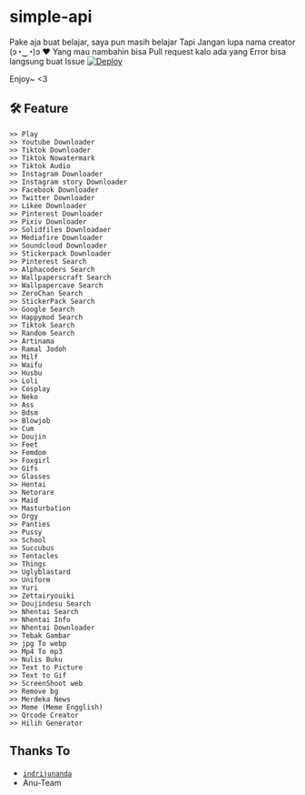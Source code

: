 # simple-api

Pake aja buat belajar, saya pun masih belajar
Tapi Jangan lupa nama creator (ɔ◔‿◔)ɔ ♥
Yang mau nambahin bisa Pull request kalo ada yang Error bisa langsung buat Issue
[![Deploy](https://www.herokucdn.com/deploy/button.svg)](https://heroku.com/deploy?template=https://github.com/blennie/api)

Enjoy~ <3

## 🛠️ Feature
```
>> Play
>> Youtube Downloader
>> Tiktok Downloader
>> Tiktok Nowatermark
>> Tiktok Audio
>> Instagram Downloader
>> Instagram story Downloader
>> Facebook Downloader
>> Twitter Downloader
>> Likee Downloader
>> Pinterest Downloader
>> Pixiv Downloader
>> Solidfiles Downloadaer
>> Mediafire Downloader
>> Soundcloud Downloader
>> Stickerpack Downloader
>> Pinterest Search
>> Alphacoders Search
>> Wallpaperscraft Search
>> Wallpapercave Search
>> ZeroChan Search
>> StickerPack Search
>> Google Search
>> Happymod Search
>> Tiktok Search
>> Random Search
>> Artinama
>> Ramal Jodoh
>> Milf
>> Waifu
>> Husbu
>> Loli
>> Cosplay
>> Neko
>> Ass
>> Bdsm
>> Blowjob
>> Cum
>> Doujin
>> Feet
>> Femdom
>> Foxgirl
>> Gifs
>> Glasses
>> Hentai
>> Netorare
>> Maid
>> Masturbation
>> Orgy
>> Panties
>> Pussy
>> School
>> Succubus
>> Tentacles
>> Things
>> Uglyblastard
>> Uniform
>> Yuri
>> Zettairyouiki
>> Doujindesu Search
>> Nhentai Search
>> Nhentai Info
>> Nhentai Downloader
>> Tebak Gambar
>> jpg To webp
>> Mp4 To mp3
>> Nulis Buku
>> Text to Picture
>> Text to Gif
>> ScreenShoot web
>> Remove bg
>> Merdeka News
>> Meme (Meme Engglish)
>> Qrcode Creator
>> Hilih Generator
```

## Thanks To
* [`indrijunanda`](https://github.com/indrijunanda/RuangAdmin)
* Anu-Team
